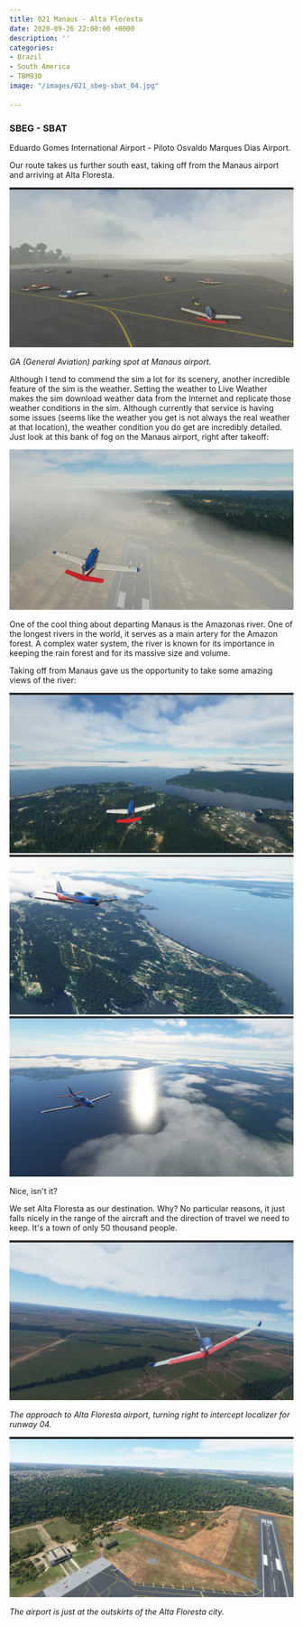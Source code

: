 ```yaml
---
title: 021 Manaus - Alta Floresta
date: 2020-09-26 22:00:00 +0000
description: ''
categories:
- Brazil
- South America
- TBM930
image: "/images/021_sbeg-sbat_04.jpg"

---
```

### SBEG - SBAT

Eduardo Gomes International Airport - Piloto Osvaldo Marques Dias Airport.

Our route takes us further south east, taking off from the Manaus airport and arriving at Alta Floresta.

![](/images/021_sbeg-sbat_01.jpg)

_GA (General Aviation) parking spot at Manaus airport._

Although I tend to commend the sim a lot for its scenery, another incredible feature of the sim is the weather. Setting the weather to Live Weather makes the sim download weather data from the Internet and replicate those weather conditions in the sim. Although currently that service is having some issues (seems like the weather you get is not always the real weather at that location), the weather condition you do get are incredibly detailed. Just look at this bank of fog on the Manaus airport, right after takeoff:

![](/images/021_sbeg-sbat_02.jpg)

One of the cool thing about departing Manaus is the Amazonas river. One of the longest rivers in the world, it serves as a main artery for the Amazon forest. A complex water system, the river is known for its importance in keeping the rain forest and for its massive size and volume.

Taking off from Manaus gave us the opportunity to take some amazing views of the river:

![](/images/021_sbeg-sbat_03.jpg)![](/images/021_sbeg-sbat_04.jpg)![](/images/021_sbeg-sbat_05.jpg)

Nice, isn't it? 

We set Alta Floresta as our destination. Why? No particular reasons, it just falls nicely in the range of the aircraft and the direction of travel we need to keep. It's a town of only 50 thousand people.

![](/images/021_sbeg-sbat_07.jpg)

_The approach to Alta Floresta airport, turning right to intercept localizer for runway 04._ 

![](/images/021_sbeg-sbat_08.jpg)

_The airport is just at the outskirts of the Alta Floresta city._ 